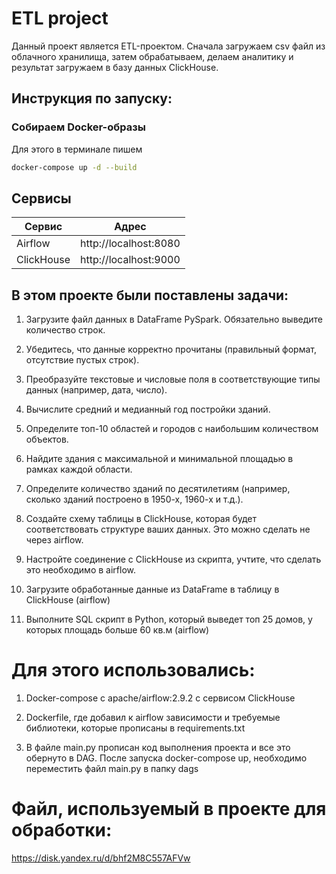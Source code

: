 # ETL project

Данный проект является ETL-проектом. Сначала загружаем csv файл из облачного хранилища, затем обрабатываем, делаем аналитику и результат загружаем в базу данных ClickHouse.

## Инструкция по запуску:
### Собираем Docker-образы
Для этого в терминале пишем
```bash
docker-compose up -d --build
```
## Сервисы
| Сервис     | Адрес                 |
|------------|-----------------------|
| Airflow | http://localhost:8080 |
|      ClickHouse        |   http://localhost:9000                    |

## В этом проекте были поставлены задачи:
1. Загрузите файл данных в DataFrame PySpark. Обязательно выведите количество строк.

2. Убедитесь, что данные корректно прочитаны (правильный формат, отсутствие пустых строк).

3. Преобразуйте текстовые и числовые поля в соответствующие типы данных (например, дата, число).

4. Вычислите средний и медианный год постройки зданий.

5. Определите топ-10 областей и городов с наибольшим количеством объектов.

6. Найдите здания с максимальной и минимальной площадью в рамках каждой области.

7. Определите количество зданий по десятилетиям (например, сколько зданий построено в 1950-х, 1960-х и т.д.).

8. Создайте схему таблицы в ClickHouse, которая будет соответствовать структуре ваших данных. Это можно сделать не через airflow.

9. Настройте соединение с ClickHouse из скрипта, учтите, что сделать это необходимо в airflow.

10. Загрузите обработанные данные из DataFrame в таблицу в ClickHouse (airflow)

11. Выполните SQL скрипт в Python, который выведет топ 25 домов, у которых площадь больше 60 кв.м (airflow)

# Для этого использовались:
1. Docker-compose c apache/airflow:2.9.2 с сервисом ClickHouse

2. Dockerfile, где добавил к airflow зависимости и требуемые библиотеки, которые прописаны в requirements.txt

3. В файле main.py прописан код выполнения проекта и все это обернуто в DAG.
После запуска docker-compose up, необходимо переместить файл main.py в папку dags

# Файл, используемый в проекте для обработки:

https://disk.yandex.ru/d/bhf2M8C557AFVw